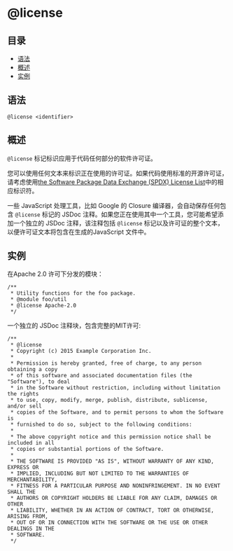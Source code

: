 <!--
title: @license
order: 338
author: yuer
-->

# @license

## 目录

- [语法](#语法)
- [概述](#概述)
- [实例](#实例)

## 语法

```
@license <identifier>
```

## 概述

`@license` 标记标识应用于代码任何部分的软件许可证。

您可以使用任何文本来标识正在使用的许可证。如果代码使用标准的开源许可证，请考虑使用[the Software Package Data Exchange (SPDX) License List](https://spdx.org/licenses/)中的相应标识符。

一些 JavaScript 处理工具，比如 Google 的 Closure 编译器，会自动保存任何包含 `@license` 标记的 JSDoc 注释。如果您正在使用其中一个工具，您可能希望添加一个独立的 JSDoc 注释，该注释包括 `@license` 标记以及许可证的整个文本，以便许可证文本将包含在生成的JavaScript 文件中。

## 实例

在Apache 2.0 许可下分发的模块：

```
/**
 * Utility functions for the foo package.
 * @module foo/util
 * @license Apache-2.0
 */
```

一个独立的 JSDoc 注释块，包含完整的MIT许可:

```
/**
 * @license
 * Copyright (c) 2015 Example Corporation Inc.
 *
 * Permission is hereby granted, free of charge, to any person obtaining a copy
 * of this software and associated documentation files (the "Software"), to deal
 * in the Software without restriction, including without limitation the rights
 * to use, copy, modify, merge, publish, distribute, sublicense, and/or sell
 * copies of the Software, and to permit persons to whom the Software is
 * furnished to do so, subject to the following conditions:
 *
 * The above copyright notice and this permission notice shall be included in all
 * copies or substantial portions of the Software.
 *
 * THE SOFTWARE IS PROVIDED "AS IS", WITHOUT WARRANTY OF ANY KIND, EXPRESS OR
 * IMPLIED, INCLUDING BUT NOT LIMITED TO THE WARRANTIES OF MERCHANTABILITY,
 * FITNESS FOR A PARTICULAR PURPOSE AND NONINFRINGEMENT. IN NO EVENT SHALL THE
 * AUTHORS OR COPYRIGHT HOLDERS BE LIABLE FOR ANY CLAIM, DAMAGES OR OTHER
 * LIABILITY, WHETHER IN AN ACTION OF CONTRACT, TORT OR OTHERWISE, ARISING FROM,
 * OUT OF OR IN CONNECTION WITH THE SOFTWARE OR THE USE OR OTHER DEALINGS IN THE
 * SOFTWARE.
 */
```
